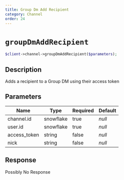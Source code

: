 ```yaml
---
title: Group Dm Add Recipient
category: Channel
order: 24
---
```


# `groupDmAddRecipient`

```php
$client->channel->groupDmAddRecipient($parameters);
```

## Description

Adds a recipient to a Group DM using their access token

## Parameters


Name | Type | Required | Default
--- | --- | --- | ---
channel.id | snowflake | true | *null*
user.id | snowflake | true | *null*
access_token | string | false | *null*
nick | string | false | *null*

## Response

Possibly No Response

